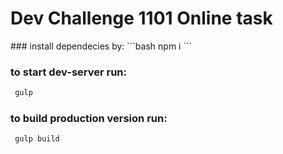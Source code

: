<h1>Dev Challenge 1101 Online task</h1>
### install dependecies by: 
```bash
 npm i
```

### to start dev-server run:
```bash
 gulp
```

### to build production version run:
```bash
 gulp build
```
